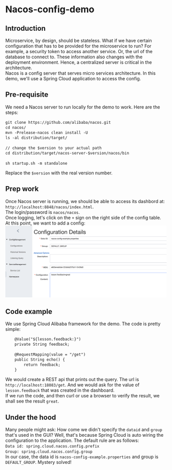 # Nacos-config-demo

## Introduction
Microservice, by design, should be stateless. What if we have certain configuration that has to be provided for the microservice to run? For example, a security token to access another service. Or, the url of the database to connect to. These information also changes with the deployment environment. Hence, a centralized server is critical in the architecture.    
Nacos is a config server that serves micro services architecture. In this demo, we'll use a Spring Cloud application to access the config.

## Pre-requisite

We need a Nacos server to run locally for the demo to work. Here are the steps:
```
git clone https://github.com/alibaba/nacos.git
cd nacos/
mvn -Prelease-nacos clean install -U  
ls -al distribution/target/

// change the $version to your actual path
cd distribution/target/nacos-server-$version/nacos/bin

sh startup.sh -m standalone
```
Replace the `$version` with the real version number.

## Prep work

Once Nacos server is running, we should be able to access its dashbord at:
`http://localhost:8848/nacos/index.html`.       
The login/password is `nacos/nacos`.   
Once logging, let's click on the `+` sign on the right side of the config table. At this point, we want to add a config:
![add](imgs/addconfig.png)

## Code example
We use Spring Cloud Alibaba framework for the demo. The code is pretty simple:
```
    @Value("${lesson.feedback:}")
    private String feedback;

    @RequestMapping(value = "/get")
    public String echo() {
        return feedback;
    }
```
We would create a REST api that prints out the query. The url is `http://localhost:18083/get`. And we would ask for the value of `lesson.feedback` that was created in the dashboard.   
If we run the code, and then curl or use a browser to verify the result, we shall see the result `great`.

## Under the hood
Many people might ask: How come we didn't specify the `dataid` and `group` that's used in the GUI? Well, that's because Spring Cloud is auto wiring the configuration to the application. The default rule are as follows:   
`Data id: spring.cloud.nacos.config.prefix`   
`Group: spring.cloud.nacos.config.group`    
In our case, the data id is `nacos-config-example.properties` and group is `DEFAULT_GROUP`. Mystery solved!
